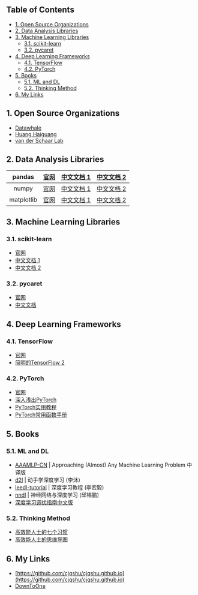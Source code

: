 <!-- # <center> # Awesome Resources </center> -->
<!-- omit in toc -->

## Table of Contents <!-- omit in toc -->

- [1. Open Source Organizations](#1-open-source-organizations)
- [2. Data Analysis Libraries](#2-data-analysis-libraries)
- [3. Machine Learning Libraries](#3-machine-learning-libraries)
	- [3.1. scikit-learn](#31-scikit-learn)
	- [3.2. pycaret](#32-pycaret)
- [4. Deep Learning Frameworks](#4-deep-learning-frameworks)
	- [4.1. TensorFlow](#41-tensorflow)
	- [4.2. PyTorch](#42-pytorch)
- [5. Books](#5-books)
	- [5.1. ML and DL](#51-ml-and-dl)
	- [5.2. Thinking Method](#52-thinking-method)
- [6. My Links](#6-my-links)


## 1. Open Source Organizations

- [Datawhale](https://github.com/datawhalechina)
- [Huang Haiguang](https://github.com/fengdu78)
- [van der Schaar Lab](https://github.com/vanderschaarlab/mlforhealthlabpub)


## 2. Data Analysis Libraries

<!-- table template
|     |     |     |
|:---:|:---:|:---:|
|     |     |     |
-->

|   pandas   | [官网](https://pandas.pydata.org/) | [中文文档 1](https://pandas.github.net.cn/) |    [中文文档 2](https://www.pypandas.cn/)    |
|:----------:|:----------------------------------:|:-------------------------------------------:|:--------------------------------------------:|
|   numpy    |     [官网](https://numpy.org/)     |      [中文文档 1](https://numpy.net/)       |   [中文文档 2](https://www.numpy.org.cn/)    |
| matplotlib |  [官网](https://matplotlib.org/)   |    [中文文档 1](https://matplotlib.net/)    | [中文文档 2](https://www.matplotlib.org.cn/) |


## 3. Machine Learning Libraries

### 3.1. scikit-learn

- [官网](https://scikit-learn.org/)
- [中文文档 1](https://scikit-learn.cn/)
- [中文文档 2](https://scikitlearn.com.cn/)

### 3.2. pycaret

- [官网](https://pycaret.org/)
- [中文文档](http://www.aidoczh.com/docs/pycaret/)


## 4. Deep Learning Frameworks

### 4.1. TensorFlow

- [官网](https://www.tensorflow.org/?hl=zh-cn)
- [简明的TensorFlow 2](https://tf.wiki/zh_hans/)


### 4.2. PyTorch

- [官网](https://pytorch.org/)
- [深入浅出PyTorch](https://datawhalechina.github.io/thorough-pytorch/)
- [PyTorch实用教程](https://tingsongyu.github.io/PyTorch-Tutorial-2nd/)
- [PyTorch常用函数手册](https://cjqshu.github.io/books/Pytorch常用函数手册.pdf)


## 5. Books

### 5.1. ML and DL
- [AAAMLP-CN](https://ytzfhqs.github.io/AAAMLP-CN/) \| Approaching (Almost) Any Machine Learning Problem 中译版
- [d2l](https://zh-v2.d2l.ai/) \| 动手学深度学习 (李沐)
- [leedl-tutorial](https://cjqshu.github.io/books/LeeDL_Tutorial.pdf) \| 深度学习教程 (李宏毅)
- [nndl](https://nndl.github.io/nndl-book.pdf) \| 神经网络与深度学习 (邱锡鹏)
- [深度学习调优指南中文版](https://cjqshu.github.io/books/深度学习调参指南中文版.pdf)

### 5.2. Thinking Method

- [高效能人士的七个习惯](https://cjqshu.github.io/books/高效能人士的七个习惯_30周年纪念版.pdf)
- [高效能人士的思维导图](https://cjqshu.github.io/books/高效能人士的思维导图_席音.pdf)


## 6. My Links
<!-- Other Links -->
<!-- GitHub repository link (URL) -->
- [https://github.com/cjqshu/cjqshu.github.io](https://github.com/cjqshu/cjqshu.github.io)
- [DownToOne](https://xydh.fun/cjq125)


